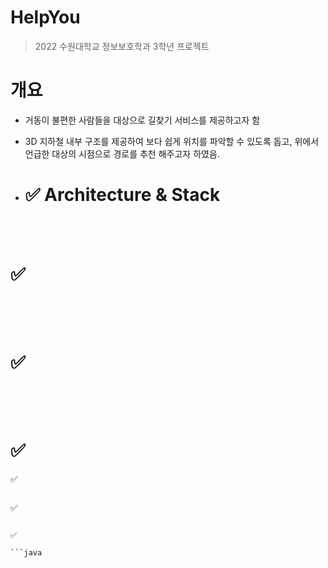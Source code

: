 # HelpYou

> 2022 수원대학교 정보보호학과 3학년 프로젝트

# 개요
- 거동이 불편한 사람들을 대상으로 길찾기 서비스를 제공하고자 함</br>
- 3D 지하철 내부 구조를 제공하여 보다 쉽게 위치를 파악할 수 있도록 돕고, 위에서 언급한 대상의 시점으로 경로를 추천 해주고자 하였음.

- # ✅ Architecture & Stack

<br><br>

# ✅  

  ```java

  ```

<br><br>

# ✅ 

  ```java
  
  ```



<br><br>

# ✅ 

  ✅ 
  ```java

  ```

  ✅ 

  ```

✅ 

```java

```
